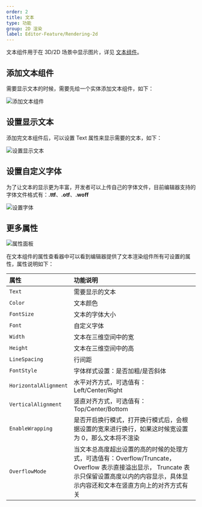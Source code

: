 ```yaml
---
order: 2
title: 文本
type: 功能
group: 2D 渲染
label: Editor-Feature/Rendering-2d
---
```


文本组件用于在 3D/2D 场景中显示图片，详见 [文本组件](${docs}text-renderer-cn)。

## 添加文本组件

需要显示文本的时候，需要先给一个实体添加文本组件，如下：

![添加文本组件](https://mdn.alipayobjects.com/huamei_w6ifet/afts/img/A*jeemQbTRy_wAAAAAAAAAAAAADjCHAQ/original)

## 设置显示文本

添加完文本组件后，可以设置 Text 属性来显示需要的文本，如下：

![设置显示文本](https://mdn.alipayobjects.com/huamei_w6ifet/afts/img/A*1aBERpFmLD8AAAAAAAAAAAAADjCHAQ/original)

## 设置自定义字体

为了让文本的显示更为丰富，开发者可以上传自己的字体文件，目前编辑器支持的字体文件格式有：**.ttf**、**.otf**、**.woff**

![设置字体](https://mdn.alipayobjects.com/huamei_w6ifet/afts/img/A*krY3TId3tRAAAAAAAAAAAAAADjCHAQ/original)

## 更多属性

![属性面板](https://mdn.alipayobjects.com/huamei_w6ifet/afts/img/A*tCf0RoUc0_gAAAAAAAAAAAAADjCHAQ/original)

在文本组件的属性查看器中可以看到编辑器提供了文本渲染组件所有可设置的属性，属性说明如下：

| 属性 | 功能说明 |
| :--- | :--- |
| `Text` | 需要显示的文本 |
| `Color` | 文本颜色 |
| `FontSize` | 文本的字体大小 |
| `Font` | 自定义字体 |
| `Width` | 文本在三维空间中的宽 |
| `Height` | 文本在三维空间中的高 |
| `LineSpacing` | 行间距 |
| `FontStyle` | 字体样式设置：是否加粗/是否斜体 |
| `HorizontalAlignment` | 水平对齐方式，可选值有：Left/Center/Right |
| `VerticalAlignment` | 竖直对齐方式，可选值有：Top/Center/Bottom |
| `EnableWrapping` | 是否开启换行模式，打开换行模式后，会根据设置的宽来进行换行，如果这时候宽设置为 0，那么文本将不渲染 |
| `OverflowMode` | 当文本总高度超出设置的高的时候的处理方式，可选值有：Overflow/Truncate， Overflow 表示直接溢出显示， Truncate 表示只保留设置高度以内的内容显示，具体显示内容还和文本在竖直方向上的对齐方式有关|
